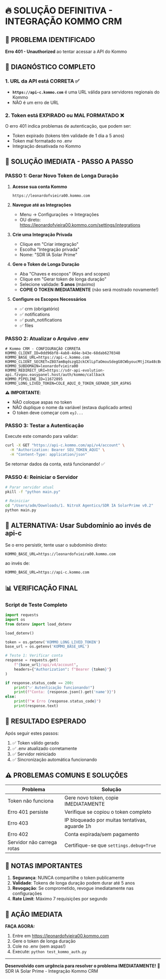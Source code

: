 # 🔥 SOLUÇÃO DEFINITIVA - INTEGRAÇÃO KOMMO CRM

## 🚨 PROBLEMA IDENTIFICADO
**Erro 401 - Unauthorized** ao tentar acessar a API do Kommo

## 📍 DIAGNÓSTICO COMPLETO

### 1. URL da API está CORRETA ✅
- **`https://api-c.kommo.com`** é uma URL válida para servidores regionais do Kommo
- NÃO é um erro de URL

### 2. Token está EXPIRADO ou MAL FORMATADO ❌
O erro 401 indica problemas de autenticação, que podem ser:
- Token expirado (tokens têm validade de 1 dia a 5 anos)
- Token mal formatado no .env
- Integração desativada no Kommo

## 🎯 SOLUÇÃO IMEDIATA - PASSO A PASSO

### PASSO 1: Gerar Novo Token de Longa Duração

1. **Acesse sua conta Kommo**
   ```
   https://leonardofvieira00.kommo.com
   ```

2. **Navegue até as Integrações**
   - Menu → Configurações → Integrações
   - OU direto: https://leonardofvieira00.kommo.com/settings/integrations

3. **Crie uma Integração Privada**
   - Clique em "Criar integração"
   - Escolha "Integração privada"
   - Nome: "SDR IA Solar Prime"

4. **Gere o Token de Longa Duração**
   - Aba "Chaves e escopos" (Keys and scopes)
   - Clique em "Gerar token de longa duração"
   - Selecione validade: **5 anos** (máximo)
   - **COPIE O TOKEN IMEDIATAMENTE** (não será mostrado novamente!)

5. **Configure os Escopos Necessários**
   - ✅ crm (obrigatório)
   - ✅ notifications
   - ✅ push_notifications
   - ✅ files

### PASSO 2: Atualizar o Arquivo .env

```env
# Kommo CRM - CONFIGURAÇÃO CORRETA
KOMMO_CLIENT_ID=0dd96bf8-4ab8-4d4e-b43e-68dab6270348
KOMMO_BASE_URL=https://api-c.kommo.com
KOMMO_CLIENT_SECRET=Z8O7amBqdszgQ2ckCKlLpTaOmouSdegG8CWbyoucMtjJXa48cBo3TQ07qLlP6hWF
KOMMO_SUBDOMAIN=leonardofvieira00
KOMMO_REDIRECT_URI=https://sdr-api-evolution-api.fzvgou.easypanel.host/auth/kommo/callback
KOMMO_PIPELINE_ID=11672895
KOMMO_LONG_LIVED_TOKEN=COLE_AQUI_O_TOKEN_GERADO_SEM_ASPAS
```

⚠️ **IMPORTANTE**: 
- NÃO coloque aspas no token
- NÃO duplique o nome da variável (estava duplicado antes)
- O token deve começar com `eyJ...`

### PASSO 3: Testar a Autenticação

Execute este comando para validar:
```bash
curl -X GET "https://api-c.kommo.com/api/v4/account" \
  -H "Authorization: Bearer SEU_TOKEN_AQUI" \
  -H "Content-Type: application/json"
```

Se retornar dados da conta, está funcionando! ✅

### PASSO 4: Reiniciar o Servidor

```bash
# Parar servidor atual
pkill -f "python main.py"

# Reiniciar
cd "/Users/adm/Downloads/1. NitroX Agentics/SDR IA SolarPrime v0.2"
python main.py
```

## 🔧 ALTERNATIVA: Usar Subdomínio ao invés de api-c

Se o erro persistir, tente usar o subdomínio direto:

```env
KOMMO_BASE_URL=https://leonardofvieira00.kommo.com
```

ao invés de:
```env
KOMMO_BASE_URL=https://api-c.kommo.com
```

## 📊 VERIFICAÇÃO FINAL

### Script de Teste Completo
```python
import requests
import os
from dotenv import load_dotenv

load_dotenv()

token = os.getenv('KOMMO_LONG_LIVED_TOKEN')
base_url = os.getenv('KOMMO_BASE_URL')

# Teste 1: Verificar conta
response = requests.get(
    f"{base_url}/api/v4/account",
    headers={"Authorization": f"Bearer {token}"}
)

if response.status_code == 200:
    print("✅ Autenticação funcionando!")
    print(f"Conta: {response.json().get('name')}")
else:
    print(f"❌ Erro {response.status_code}")
    print(response.text)
```

## 🚀 RESULTADO ESPERADO

Após seguir estes passos:
1. ✅ Token válido gerado
2. ✅ .env atualizado corretamente
3. ✅ Servidor reiniciado
4. ✅ Sincronização automática funcionando

## ⚠️ PROBLEMAS COMUNS E SOLUÇÕES

| Problema | Solução |
|----------|---------|
| Token não funciona | Gere novo token, copie IMEDIATAMENTE |
| Erro 401 persiste | Verifique se copiou o token completo |
| Erro 403 | IP bloqueado por muitas tentativas, aguarde 1h |
| Erro 402 | Conta expirada/sem pagamento |
| Servidor não carrega rotas | Certifique-se que `settings.debug=True` |

## 📝 NOTAS IMPORTANTES

1. **Segurança**: NUNCA compartilhe o token publicamente
2. **Validade**: Tokens de longa duração podem durar até 5 anos
3. **Revogação**: Se comprometido, revogue imediatamente nas configurações
4. **Rate Limit**: Máximo 7 requisições por segundo

## 🎯 AÇÃO IMEDIATA

**FAÇA AGORA:**
1. Entre em https://leonardofvieira00.kommo.com
2. Gere o token de longa duração
3. Cole no .env (sem aspas!)
4. Execute: `python test_kommo_auth.py`

---

**Desenvolvido com urgência para resolver o problema IMEDIATAMENTE!**
🚀 SDR IA Solar Prime - Integração Kommo CRM